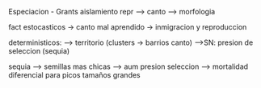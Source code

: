 Especiacion - Grants
aislamiento repr --> canto 
			--> morfologia

fact estocasticos -> canto mal aprendido
			-> inmigracion y reproduccion 

deterministicos: --> territorio (clusters -> barrios canto)
			 -->SN: presion de seleccion (sequia)

sequia --> semillas mas chicas --> aum presion seleccion --> mortalidad diferencial para picos tamaños grandes
 